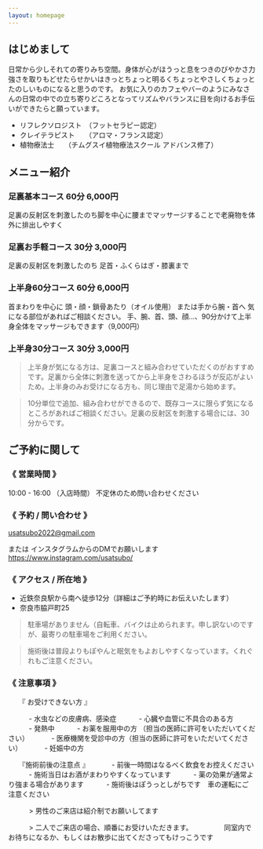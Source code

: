 ```yaml
---
layout: homepage
---
```


## はじめまして

日常から少しそれての寄りみち空間。身体が心がほうっと息をつきのびやかさ力強さを取りもどせたらせかいはきっとちょっと明るくちょっとやさしくちょっとたのしいものになると思うのです。
お気に入りのカフェやバーのようにみなさんの日常の中での立ち寄りどころとなってリズムやバランスに目を向けるお手伝いができたらと願っています。

- リフレクソロジスト　（フットセラピー認定）
- クレイテラピスト　　（アロマ・フランス認定）
- 植物療法士　　（チムグスイ植物療法スクール アドバンス修了）


## メニュー紹介

### 足裏基本コース 60分 6,000円

足裏の反射区を刺激したのち脚を中心に腰までマッサージすることで老廃物を体外に排出しやすく

### 足裏お手軽コース 30分 3,000円

足裏の反射区を刺激したのち 足首・ふくらはぎ・膝裏まで
 
### 上半身60分コース 60分 6,000円

首まわりを中心に 頭・顔・鎖骨あたり（オイル使用）
または手から腕・首へ
気になる部位があればご相談ください。
手、腕、首、頭、顔...、90分かけて上半身全体をマッサージもできます（9,000円）

### 上半身30分コース 30分 3,000円

> 上半身が気になる方は、足裏コースと組み合わせていただくのがおすすめです。足裏から全体に刺激を送ってから上半身をさわるほうが反応がよいため。上半身のみお受けになる方も、同じ理由で足湯から始めます。

> 10分単位で追加、組み合わせができるので、既存コースに限らず気になるところがあればご相談ください。足裏の反射区を刺激する場合には、30分からです。


## ご予約に関して

### 《 営業時間 》

10:00 - 16:00 （入店時間）
不定休のため問い合わせください

### 《 予約 / 問い合わせ 》

usatsubo2022@gmail.com

または インスタグラムからのDMでお願いします 
https://www.instagram.com/usatsubo/

### 《 アクセス / 所在地 》

- 近鉄奈良駅から南へ徒歩12分（詳細はご予約時にお伝えいたします）
- 奈良市脇戸町25

> 駐車場がありません（自転車、バイクは止められます。申し訳ないのですが、最寄りの駐車場をご利用ください。


> 施術後は普段よりもぽやんと眠気をもよおしやすくなっています。くれぐれもご注意ください。

### 《 注意事項 》

　　『 お受けできない方 』
 
　　　- 水虫などの皮膚病、感染症
　　　- 心臓や血管に不具合のある方
　　　- 発熱中
　　　- お薬を服用中の方 （担当の医師に許可をいただいてください）
　　　- 医療機関を受診中の方（担当の医師に許可をいただいてください）
　　　- 妊娠中の方

　　『施術前後の注意点 』
　　　- 前後一時間はなるべく飲食をお控えください
　　　- 施術当日はお酒がまわりやすくなっています
　　　- 薬の効果が通常より強まる場合があります
　　　- 施術後はぽうっとしがちです　車の運転にご注意ください

　　　> 男性のご来店は紹介制でお願いしてます
   
　　　> 二人でご来店の場合、順番にお受けいただきます。
　　　　 同室内でお待ちになるか、もしくはお散歩に出てくださってもけっこうです

